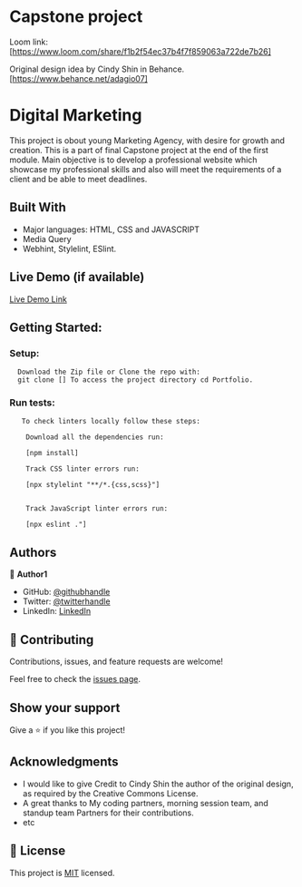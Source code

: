 # Capstone project 

Loom link: [https://www.loom.com/share/f1b2f54ec37b4f7f859063a722de7b26]

Original design idea by Cindy Shin in Behance.[https://www.behance.net/adagio07]

# Digital Marketing

This project is obout young Marketing Agency, with desire for growth and creation. This is a part of final Capstone project at the end of the first module. Main objective is to develop a professional website which showcase my professional skills and also will meet the requirements of a client and be able to meet deadlines.


## Built With

- Major languages: HTML, CSS and JAVASCRIPT
- Media Query
- Webhint, Stylelint, ESlint.

## Live Demo (if available)

[Live Demo Link](https://livedemo.com)


## Getting Started:
### Setup: 
      Download the Zip file or Clone the repo with:
      git clone [] To access the project directory cd Portfolio.

### Run tests:
       To check linters locally follow these steps:

        Download all the dependencies run:

        [npm install]

        Track CSS linter errors run:

        [npx stylelint "**/*.{css,scss}"]


        Track JavaScript linter errors run:

        [npx eslint ."]

## Authors

👤 **Author1**

- GitHub: [@githubhandle](https://github.com/digia3d)
- Twitter: [@twitterhandle](https://twitter.com/AleksandraUjva1)
- LinkedIn: [LinkedIn](https://www.linkedin.com/in/aleksandra-ujvari-85235a210/)


## 🤝 Contributing

Contributions, issues, and feature requests are welcome!

Feel free to check the [issues page](https://github.com/digia3d/Capstone/issues).

## Show your support

Give a ⭐️ if you like this project!

## Acknowledgments

- I would like to give Credit to Cindy Shin the author of the original design, as required by the      Creative Commons License.
- A great thanks to My coding partners, morning session team, and standup team Partners for their contributions.
- etc

## 📝 License

This project is [MIT](./MIT.md) licensed.